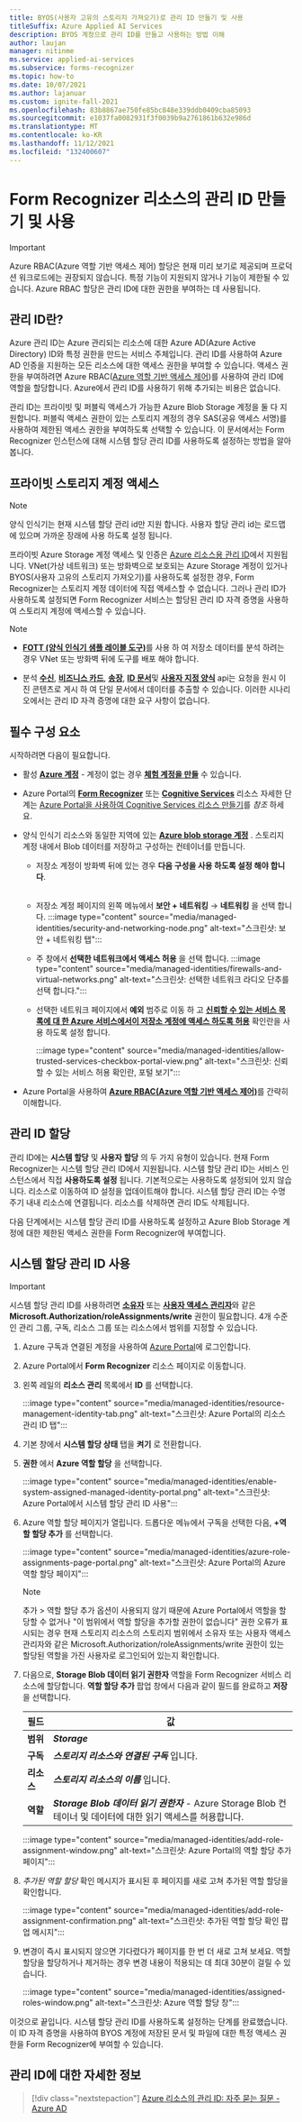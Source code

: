 ```yaml
---
title: BYOS(사용자 고유의 스토리지 가져오기)로 관리 ID 만들기 및 사용
titleSuffix: Azure Applied AI Services
description: BYOS 계정으로 관리 ID를 만들고 사용하는 방법 이해
author: laujan
manager: nitinme
ms.service: applied-ai-services
ms.subservice: forms-recognizer
ms.topic: how-to
ms.date: 10/07/2021
ms.author: lajanuar
ms.custom: ignite-fall-2021
ms.openlocfilehash: 83b8867ae750fe85bc848e339ddb0409cba85093
ms.sourcegitcommit: e1037fa0082931f3f0039b9a2761861b632e986d
ms.translationtype: MT
ms.contentlocale: ko-KR
ms.lasthandoff: 11/12/2021
ms.locfileid: "132400607"
---
```

# <a name="create-and-use-managed-identity-for-your-form-recognizer-resource"></a>Form Recognizer 리소스의 관리 ID 만들기 및 사용

> [!IMPORTANT]
> Azure RBAC(Azure 역할 기반 액세스 제어) 할당은 현재 미리 보기로 제공되며 프로덕션 워크로드에는 권장되지 않습니다. 특정 기능이 지원되지 않거나 기능이 제한될 수 있습니다. Azure RBAC 할당은 관리 ID에 대한 권한을 부여하는 데 사용됩니다.

## <a name="what-is-managed-identity"></a>관리 ID란?

Azure 관리 ID는 Azure 관리되는 리소스에 대한 Azure AD(Azure Active Directory) ID와 특정 권한을 만드는 서비스 주체입니다. 관리 ID를 사용하여 Azure AD 인증을 지원하는 모든 리소스에 대한 액세스 권한을 부여할 수 있습니다. 액세스 권한을 부여하려면 Azure RBAC([Azure 역할 기반 액세스 제어](../../role-based-access-control/overview.md))를 사용하여 관리 ID에 역할을 할당합니다.  Azure에서 관리 ID를 사용하기 위해 추가되는 비용은 없습니다.

관리 ID는 프라이빗 및 퍼블릭 액세스가 가능한 Azure Blob Storage 계정을 둘 다 지원합니다.  퍼블릭 액세스 권한이 있는 스토리지 계정의 경우 SAS(공유 액세스 서명)를 사용하여 제한된 액세스 권한을 부여하도록 선택할 수 있습니다.   이 문서에서는 Form Recognizer 인스턴스에 대해 시스템 할당 관리 ID를 사용하도록 설정하는 방법을 알아봅니다.

## <a name="private-storage-account-access"></a>프라이빗 스토리지 계정 액세스
> [!NOTE]
>
> 양식 인식기는 현재 시스템 할당 관리 id만 지원 합니다. 사용자 할당 관리 id는 로드맵에 있으며 가까운 장래에 사용 하도록 설정 됩니다. 


 프라이빗 Azure Storage 계정 액세스 및 인증은 [Azure 리소스용 관리 ID](../../active-directory/managed-identities-azure-resources/overview.md)에서 지원됩니다. VNet(가상 네트워크) 또는 방화벽으로 보호되는 Azure Storage 계정이 있거나 BYOS(사용자 고유의 스토리지 가져오기)를 사용하도록 설정한 경우, Form Recognizer는 스토리지 계정 데이터에 직접 액세스할 수 없습니다. 그러나 관리 ID가 사용하도록 설정되면 Form Recognizer 서비스는 할당된 관리 ID 자격 증명을 사용하여 스토리지 계정에 액세스할 수 있습니다.

> [!NOTE]
>
> * [**FOTT (양식 인식기 샘플 레이블 도구)**](https://fott-2-1.azurewebsites.net/)를 사용 하 여 저장소 데이터를 분석 하려는 경우 VNet 또는 방화벽 뒤에 도구를 배포 해야 합니다.
>
> * 분석 [**수신**](https://westus.dev.cognitive.microsoft.com/docs/services/form-recognizer-api-v2-1/operations/AnalyzeReceiptAsync), [**비즈니스 카드**](https://westus.dev.cognitive.microsoft.com/docs/services/form-recognizer-api-v2-1/operations/AnalyzeBusinessCardAsync), [**송장**](https://westus.dev.cognitive.microsoft.com/docs/services/form-recognizer-api-v2-1/operations/5ed8c9843c2794cbb1a96291), [**ID 문서**](https://westus.dev.cognitive.microsoft.com/docs/services/form-recognizer-api-v2-1/operations/5f74a7738978e467c5fb8707)및 [**사용자 지정 양식**](https://westus.dev.cognitive.microsoft.com/docs/services/form-recognizer-api-v2-1/operations/AnalyzeWithCustomForm) api는 요청을 원시 이진 콘텐츠로 게시 하 여 단일 문서에서 데이터를 추출할 수 있습니다. 이러한 시나리오에서는 관리 ID 자격 증명에 대한 요구 사항이 없습니다.

## <a name="prerequisites"></a>필수 구성 요소

시작하려면 다음이 필요합니다.

* 활성 [**Azure 계정**](https://azure.microsoft.com/free/cognitive-services/) - 계정이 없는 경우 [**체험 계정을 만들**](https://azure.microsoft.com/free/) 수 있습니다.

* Azure Portal의 [**Form Recognizer**](https://ms.portal.azure.com/#create/Microsoft.CognitiveServicesTextTranslation) 또는 [**Cognitive Services**](https://ms.portal.azure.com/#create/Microsoft.CognitiveServicesAllInOne) 리소스 자세한 단계는 [Azure Portal을 사용하여 Cognitive Services 리소스 만들기](../../cognitive-services/cognitive-services-apis-create-account.md?tabs=multiservice%2cwindows)를 _참조_ 하세요.

* 양식 인식기 리소스와 동일한 지역에 있는 [**Azure blob storage 계정**](https://ms.portal.azure.com/#create/Microsoft.StorageAccount-ARM) . 스토리지 계정 내에서 Blob 데이터를 저장하고 구성하는 컨테이너를 만듭니다. 

  * 저장소 계정이 방화벽 뒤에 있는 경우 **다음 구성을 사용 하도록 설정 해야 합니다**. </br></br>

  * 저장소 계정 페이지의 왼쪽 메뉴에서 **보안 + 네트워킹** → **네트워킹** 을 선택 합니다.
    :::image type="content" source="media/managed-identities/security-and-networking-node.png" alt-text="스크린샷: 보안 + 네트워킹 탭":::

  * 주 창에서 **선택한 네트워크에서 액세스 허용** 을 선택 합니다.
  :::image type="content" source="media/managed-identities/firewalls-and-virtual-networks.png" alt-text="스크린샷: 선택한 네트워크 라디오 단추를 선택 합니다.":::

  * 선택한 네트워크 페이지에서 **예외** 범주로 이동 하 고  [**신뢰할 수 있는 서비스 목록에 대 한 Azure 서비스에서이 저장소 계정에 액세스 하도록 허용**](../../storage/common/storage-network-security.md?tabs=azure-portal#manage-exceptions) 확인란을 사용 하도록 설정 합니다.

    :::image type="content" source="media/managed-identities/allow-trusted-services-checkbox-portal-view.png" alt-text="스크린샷: 신뢰할 수 있는 서비스 허용 확인란, 포털 보기":::
* Azure Portal을 사용하여 [**Azure RBAC(Azure 역할 기반 액세스 제어)**](../../role-based-access-control/role-assignments-portal.md)를 간략히 이해합니다.

## <a name="managed-identity-assignments"></a>관리 ID 할당

관리 ID에는 **시스템 할당** 및 **사용자 할당** 의 두 가지 유형이 있습니다. 현재 Form Recognizer는 시스템 할당 관리 ID에서 지원됩니다. 시스템 할당 관리 ID는 서비스 인스턴스에서 직접 **사용하도록 설정** 됩니다. 기본적으로는 사용하도록 설정되어 있지 않습니다. 리소스로 이동하여 ID 설정을 업데이트해야 합니다. 시스템 할당 관리 ID는 수명 주기 내내 리소스에 연결됩니다. 리소스를 삭제하면 관리 ID도 삭제됩니다.

다음 단계에서는 시스템 할당 관리 ID를 사용하도록 설정하고 Azure Blob Storage 계정에 대한 제한된 액세스 권한을 Form Recognizer에 부여합니다.

## <a name="enable-a-system-assigned-managed-identity"></a>시스템 할당 관리 ID 사용

>[!IMPORTANT]
>
> 시스템 할당 관리 ID를 사용하려면 [**소유자**](../../role-based-access-control/built-in-roles.md#owner) 또는 [**사용자 액세스 관리자**](../../role-based-access-control/built-in-roles.md#user-access-administrator)와 같은 **Microsoft.Authorization/roleAssignments/write** 권한이 필요합니다. 4개 수준인 관리 그룹, 구독, 리소스 그룹 또는 리소스에서 범위를 지정할 수 있습니다.

1. Azure 구독과 연결된 계정을 사용하여 [Azure Portal](https://portal.azure.com)에 로그인합니다.

1. Azure Portal에서 **Form Recognizer** 리소스 페이지로 이동합니다.

1. 왼쪽 레일의 **리소스 관리** 목록에서 **ID** 를 선택합니다.

    :::image type="content" source="media/managed-identities/resource-management-identity-tab.png" alt-text="스크린샷: Azure Portal의 리소스 관리 ID 탭":::

1. 기본 창에서 **시스템 할당 상태** 탭을 **켜기** 로 전환합니다.

1. **권한** 에서 **Azure 역할 할당** 을 선택합니다.

    :::image type="content" source="media/managed-identities/enable-system-assigned-managed-identity-portal.png" alt-text="스크린샷: Azure Portal에서 시스템 할당 관리 ID 사용":::

1. Azure 역할 할당 페이지가 열립니다. 드롭다운 메뉴에서 구독을 선택한 다음, **&plus;역할 할당 추가** 를 선택합니다.

    :::image type="content" source="media/managed-identities/azure-role-assignments-page-portal.png" alt-text="스크린샷: Azure Portal의 Azure 역할 할당 페이지":::

    > [!NOTE]
    >
    > 추가 > 역할 할당 추가 옵션이 사용되지 않기 때문에 Azure Portal에서 역할을 할당할 수 없거나 "이 범위에서 역할 할당을 추가할 권한이 없습니다" 권한 오류가 표시되는 경우 현재 스토리지 리소스의 스토리지 범위에서 소유자 또는 사용자 액세스 관리자와 같은 Microsoft.Authorization/roleAssignments/write 권한이 있는 할당된 역할을 가진 사용자로 로그인되어 있는지 확인합니다.

 7. 다음으로, **Storage Blob 데이터 읽기 권한자** 역할을 Form Recognizer 서비스 리소스에 할당합니다. **역할 할당 추가** 팝업 창에서 다음과 같이 필드를 완료하고 **저장** 을 선택합니다.

    | 필드 | 값|
    |------|--------|
    |**범위**| **_Storage_**|
    |**구독**| **_스토리지 리소스와 연결된 구독_** 입니다.|
    |**리소스**| **_스토리지 리소스의 이름_** 입니다.|
    |**역할** | **_Storage Blob 데이터 읽기 권한자_** - Azure Storage Blob 컨테이너 및 데이터에 대한 읽기 액세스를 허용합니다.|

     :::image type="content" source="media/managed-identities/add-role-assignment-window.png" alt-text="스크린샷: Azure Portal의 역할 할당 추가 페이지":::

1. _추가된 역할 할당_ 확인 메시지가 표시된 후 페이지를 새로 고쳐 추가된 역할 할당을 확인합니다.

    :::image type="content" source="media/managed-identities/add-role-assignment-confirmation.png" alt-text="스크린샷: 추가된 역할 할당 확인 팝업 메시지":::

1. 변경이 즉시 표시되지 않으면 기다렸다가 페이지를 한 번 더 새로 고쳐 보세요. 역할 할당을 할당하거나 제거하는 경우 변경 내용이 적용되는 데 최대 30분이 걸릴 수 있습니다.

    :::image type="content" source="media/managed-identities/assigned-roles-window.png" alt-text="스크린샷: Azure 역할 할당 창":::

 이것으로 끝입니다. 시스템 할당 관리 ID를 사용하도록 설정하는 단계를 완료했습니다. 이 ID 자격 증명을 사용하여 BYOS 계정에 저장된 문서 및 파일에 대한 특정 액세스 권한을 Form Recognizer에 부여할 수 있습니다.

## <a name="learn-more-about--managed-identity"></a>관리 ID에 대한 자세한 정보

> [!div class="nextstepaction"]
> [Azure 리소스의 관리 ID: 자주 묻는 질문 - Azure AD](../../active-directory/managed-identities-azure-resources/managed-identities-faq.md)
